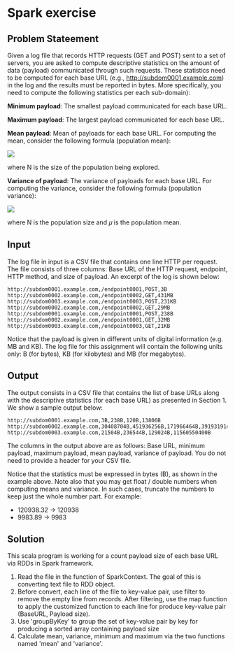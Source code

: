 # Spark exercise

## Problem Stateement

Given a log file that records HTTP requests (GET and POST) sent to a set of servers, you are asked to compute descriptive statistics on the amount of data (payload) communicated through such requests. These statistics need to be computed for each base URL (e.g., http://subdom0001.example.com) in the log and the results must be reported in bytes. More specifically, you need to compute the following statistics per each sub-domain):

**Minimum payload**: The smallest payload communicated for each base URL.

**Maximum payload**: The largest payload communicated for each base URL.

**Mean payload**: Mean of payloads for each base URL. For computing the mean, consider the following formula (population mean):

![](http://latex.codecogs.com/gif.latex?\mu=\frac{1}{N}\sum_{i=1}^{N}x_i)

where N is the size of the population being explored.

**Variance of payload**: The variance of payloads for each base URL. For computing the variance, consider the following formula (population variance):

![](http://latex.codecogs.com/gif.latex?\sigma^2=\frac{1}{N}\sum_{i=1}^{N}{(x_i-\mu)}^2)

where N is the population size and 𝜇 is the population mean.

## Input

The log file in input is a CSV file that contains one line HTTP per request. The file consists of three columns: Base URL of the HTTP request, endpoint, HTTP method, and size of payload. An excerpt of the log is shown below:

```
http://subdom0001.example.com,/endpoint0001,POST,3B
http://subdom0002.example.com,/endpoint0002,GET,431MB
http://subdom0003.example.com,/endpoint0003,POST,231KB
http://subdom0002.example.com,/endpoint0002,GET,29MB
http://subdom0001.example.com,/endpoint0001,POST,238B
http://subdom0002.example.com,/endpoint0001,GET,32MB
http://subdom0003.example.com,/endpoint0003,GET,21KB
```

Notice that the payload is given in different units of digital information (e.g. MB and KB). The log file for this assignment will contain the following units only: B (for bytes), KB (for kilobytes) and MB (for megabytes).

## Output

The output consists in a CSV file that contains the list of base URLs along with the descriptive statistics (for each base URL) as presented in Section 1. We show a sample output below:

```
http://subdom0001.example.com,3B,238B,120B,13806B
http://subdom0002.example.com,30408704B,451936256B,171966464B,39193191483703296B
http://subdom0003.example.com,21504B,236544B,129024B,11560550400B
```

The columns in the output above are as follows: Base URL, minimum payload, maximum payload, mean payload, variance of payload. You do not need to provide a header for your CSV file.

Notice that the statistics must be expressed in bytes (B), as shown in the example above. Note also that you may get float / double numbers when computing means and variance. In such cases, truncate the numbers to keep just the whole number part. For example:
* 120938.32 -> 120938
* 9983.89 -> 9983

## Solution

This scala program is working for a count payload size of each base URL via RDDs in Spark framework.

1. Read the file in the function of SparkContext. The goal of this is converting text file to RDD object.
2. Before convert, each line of the file to key-value pair, use filter to remove the empty line from records. After filtering, use the map function to apply the customized function to each line for produce key-value pair (BaseURL, Payload size).
3. Use 'groupByKey' to group the set of key-value pair by key for producing a sorted array containing payload size
4. Calculate mean, variance, minimum and maximum via the two functions named 'mean' and 'variance'.



